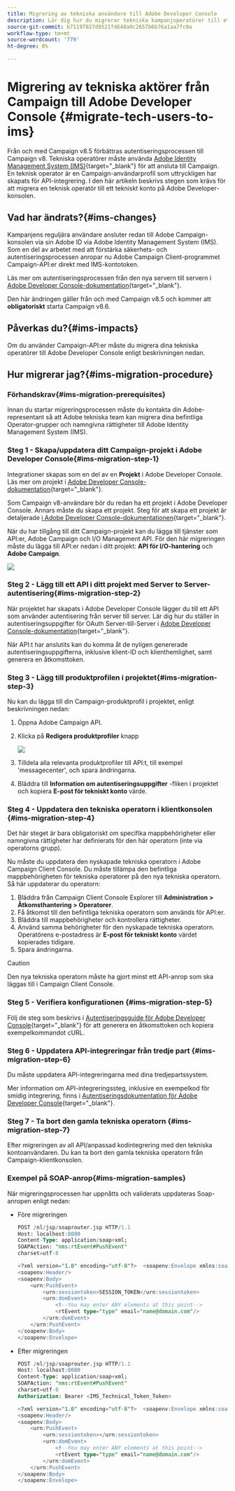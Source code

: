 ```yaml
---
title: Migrering av tekniska användare till Adobe Developer Console
description: Lär dig hur du migrerar tekniska kampanjoperatörer till ett tekniskt konto på Adobe Developer Console
source-git-commit: b71197027d9521fd648a0c2657b6b76a1aa7fc9a
workflow-type: tm+mt
source-wordcount: '779'
ht-degree: 0%

---
```


# Migrering av tekniska aktörer från Campaign till Adobe Developer Console {#migrate-tech-users-to-ims}

Från och med Campaign v8.5 förbättras autentiseringsprocessen till Campaign v8. Tekniska operatörer måste använda [Adobe Identity Management System (IMS)](https://helpx.adobe.com/enterprise/using/identity.html){target="_blank"} för att ansluta till Campaign. En teknisk operator är en Campaign-användarprofil som uttryckligen har skapats för API-integrering. I den här artikeln beskrivs stegen som krävs för att migrera en teknisk operatör till ett tekniskt konto på Adobe Developer-konsolen.

## Vad har ändrats?{#ims-changes}

Kampanjens reguljära användare ansluter redan till Adobe Campaign-konsolen via sin Adobe ID via Adobe Identity Management System (IMS). Som en del av arbetet med att förstärka säkerhets- och autentiseringsprocessen anropar nu Adobe Campaign Client-programmet Campaign-API:er direkt med IMS-kontotoken.

Läs mer om autentiseringsprocessen från den nya servern till servern i [Adobe Developer Console-dokumentation](https://developer.adobe.com/developer-console/docs/guides/authentication/ServerToServerAuthentication/){target="_blank"}.

Den här ändringen gäller från och med Campaign v8.5 och kommer att **obligatoriskt** starta Campaign v8.6.


## Påverkas du?{#ims-impacts}

Om du använder Campaign-API:er måste du migrera dina tekniska operatörer till Adobe Developer Console enligt beskrivningen nedan.

## Hur migrerar jag?{#ims-migration-procedure}

### Förhandskrav{#ims-migration-prerequisites}

Innan du startar migreringsprocessen måste du kontakta din Adobe-representant så att Adobe tekniska team kan migrera dina befintliga Operator-grupper och namngivna rättigheter till Adobe Identity Management System (IMS).

### Steg 1 - Skapa/uppdatera ditt Campaign-projekt i Adobe Developer Console{#ims-migration-step-1}

Integrationer skapas som en del av en **Projekt** i Adobe Developer Console. Läs mer om projekt i [Adobe Developer Console-dokumentation](https://developer.adobe.com/developer-console/docs/guides/projects/){target="_blank"}.

Som Campaign v8-användare bör du redan ha ett projekt i Adobe Developer Console. Annars måste du skapa ett projekt. Steg för att skapa ett projekt är detaljerade [i Adobe Developer Console-dokumentationen](https://developer.adobe.com/developer-console/docs/guides/getting-started/){target="_blank"}.

När du har tillgång till ditt Campaign-projekt kan du lägga till tjänster som API:er, Adobe Campaign och I/O Management API. För den här migreringen måste du lägga till API:er nedan i ditt projekt: **API för I/O-hantering** och **Adobe Campaign**.

![](assets/do-not-localize/ims-products-and-services.png)


### Steg 2 - Lägg till ett API i ditt projekt med Server to Server-autentisering{#ims-migration-step-2}

När projektet har skapats i Adobe Developer Console lägger du till ett API som använder autentisering från server till server. Lär dig hur du ställer in autentiseringsuppgifter för OAuth Server-till-Server i [Adobe Developer Console-dokumentation](https://developer.adobe.com/developer-console/docs/guides/authentication/ServerToServerAuthentication/implementation/){target="_blank"}.

När API:t har anslutits kan du komma åt de nyligen genererade autentiseringsuppgifterna, inklusive klient-ID och klienthemlighet, samt generera en åtkomsttoken.

### Steg 3 - Lägg till produktprofilen i projektet{#ims-migration-step-3}

Nu kan du lägga till din Campaign-produktprofil i projektet, enligt beskrivningen nedan:

1. Öppna Adobe Campaign API.
1. Klicka på **Redigera produktprofiler** knapp

   ![](assets/do-not-localize/ims-edit-api.png)

1. Tilldela alla relevanta produktprofiler till API:t, till exempel &#39;messagecenter&#39;, och spara ändringarna.
1. Bläddra till **Information om autentiseringsuppgifter** -fliken i projektet och kopiera **E-post för tekniskt konto** värde.

### Steg 4 - Uppdatera den tekniska operatorn i klientkonsolen {#ims-migration-step-4}


Det här steget är bara obligatoriskt om specifika mappbehörigheter eller namngivna rättigheter har definierats för den här operatorn (inte via operatorns grupp).

Nu måste du uppdatera den nyskapade tekniska operatorn i Adobe Campaign Client Console. Du måste tillämpa den befintliga mappbehörigheten för tekniska operatorer på den nya tekniska operatorn.
Så här uppdaterar du operatorn:

1. Bläddra från Campaign Client Console Explorer till **Administration > Åtkomsthantering > Operatorer**.
1. Få åtkomst till den befintliga tekniska operatorn som används för API:er.
1. Bläddra till mappbehörigheter och kontrollera rättigheter.
1. Använd samma behörigheter för den nyskapade tekniska operatorn. Operatörens e-postadress är **E-post för tekniskt konto** värdet kopierades tidigare.
1. Spara ändringarna.


>[!CAUTION]
>
>Den nya tekniska operatorn måste ha gjort minst ett API-anrop som ska läggas till i Campaign Client Console.
>

<!--

>[!CAUTION]
>
>After updating the authentication type for the technical operator, all API integrations with this technical operator will stop working. You must [update your API integrations](#ims-migration-step-6). 

To update the technical operator authentication mode to IMS, follow these steps:

1. From Campaign Client Console explorer, browse to the **Administration > Access Management > Operators**.
1. Edit the existing technical operator used for APIs.
1. Replace the **Name (login)** of this technical operator by the technical account email retrieved earlier.
1. Browse to the **Edit** button on the top left beside **File**, and select **Edit the XML source**.
1. Update the authentication mode to `ims`, as follows:

    ```javascript
    <operator 
    ...
        <access authenticationType="ims" ...
        ...
        </access>
    ...
    </operator>
    ```

1. Save your changes.

You can also update the technical operator programmatically, using SQL scripts or Campaign APIs. These modes help you automate the steps which update operator's name with associated Technical account email address and/or authentication type. 

* Use the following **SQL Script** to replace operator's name with associated email:

    ```sql
    UPDATE xtkoperator
    SET sauthenticationtype = 'ims',
            sname = '{email}'
    WHERE sname = '{name}' AND itype = 0;
    ```

* Use the following `queryDef.ExecuteQuery` **Campaign API** to fetch id of an operator for given technical operator:

    ```javascript
    <?xml version="1.0" encoding="utf-8"?>
    <soap:Envelope xmlns:soap="http://schemas.xmlsoap.org/soap/envelope/">
        <soap:Body>
            <ExecuteQuery xmlns="urn:xtk:queryDef">
                <sessiontoken>{session_token}</sessiontoken>
                <entity>
                    <queryDef schema="xtk:operator" operation="select">
                        <select>
                            <node expr="@id"/>
                        </select>
                        <where>
                            <condition expr="@name='{name}'"/>
                            <condition expr="@type=0"/>
                        </where>
                    </queryDef>
                </entity>
            </ExecuteQuery>
        </soap:Body>
    </soap:Envelope>
    ```

* Use the following `session.Write` **Campaign API** to update name with given technical account email address:

    ```javascript
    <?xml version="1.0" encoding="utf-8"?>
    <soap:Envelope xmlns:soap="http://schemas.xmlsoap.org/soap/envelope/">
        <soap:Body>
            <Write xmlns="urn:xtk:session">
                <sessiontoken>{session_token}</sessiontoken>
                <domDoc xsi:type='ns:Element' SOAP-ENV:encodingStyle='http://xml.apache.org/xml-soap/literalxml'>
                    <operator _operation="update" id="{id}" name="{email}" xtkschema="xtk:operator">
                        <access authenticationType="ims" />
                    </operator>
                </domDoc>
            </Write>
        </soap:Body>
    </soap:Envelope>
    ```
-->

### Steg 5 - Verifiera konfigurationen {#ims-migration-step-5}

Följ de steg som beskrivs i [Autentiseringsguide för Adobe Developer Console](https://developer.adobe.com/developer-console/docs/guides/authentication/ServerToServerAuthentication/implementation/#generate-access-tokens){target="_blank"} för att generera en åtkomsttoken och kopiera exempelkommandot cURL.


### Steg 6 - Uppdatera API-integreringar från tredje part {#ims-migration-step-6}

Du måste uppdatera API-integreringarna med dina tredjepartssystem.

Mer information om API-integreringssteg, inklusive en exempelkod för smidig integrering, finns i [Autentiseringsdokumentation för Adobe Developer Console](https://developer.adobe.com/developer-console/docs/guides/authentication/ServerToServerAuthentication/){target="_blank"}.


### Steg 7 - Ta bort den gamla tekniska operatorn {#ims-migration-step-7}


Efter migreringen av all API/anpassad kodintegrering med den tekniska kontoanvändaren. Du kan ta bort den gamla tekniska operatorn från Campaign-klientkonsolen.

### Exempel på SOAP-anrop{#ims-migration-samples}

När migreringsprocessen har uppnåtts och validerats uppdateras Soap-anropen enligt nedan:

* Före migreringen

  ```sql
  POST /nl/jsp/soaprouter.jsp HTTP/1.1
  Host: localhost:8080
  Content-Type: application/soap+xml;
  SOAPAction: "nms:rtEvent#PushEvent"
  charset=utf-8
  
  <?xml version="1.0" encoding="utf-8"?>  <soapenv:Envelope xmlns:soapenv="http://schemas.xmlsoap.org/soap/envelope/" xmlns:urn="urn:nms:rtEvent">
  <soapenv:Header/>
  <soapenv:Body>
      <urn:PushEvent>
          <urn:sessiontoken>SESSION_TOKEN</urn:sessiontoken>
          <urn:domEvent>
              <!--You may enter ANY elements at this point-->
              <rtEvent type="type" email="name@domain.com"/>
          </urn:domEvent>
      </urn:PushEvent>
  </soapenv:Body>
  </soapenv:Envelope>
  ```

* Efter migreringen

  ```sql
  POST /nl/jsp/soaprouter.jsp HTTP/1.1
  Host: localhost:8080
  Content-Type: application/soap+xml;
  SOAPAction: "nms:rtEvent#PushEvent"
  charset=utf-8
  Authorization: Bearer <IMS_Technical_Token_Token>
  
  <?xml version="1.0" encoding="utf-8"?>  <soapenv:Envelope xmlns:soapenv="http://schemas.xmlsoap.org/soap/envelope/" xmlns:urn="urn:nms:rtEvent">
  <soapenv:Header/>
  <soapenv:Body>
      <urn:PushEvent>
          <urn:sessiontoken></urn:sessiontoken>
          <urn:domEvent>
              <!--You may enter ANY elements at this point-->
              <rtEvent type="type" email="name@domain.com"/>
          </urn:domEvent>
      </urn:PushEvent>
  </soapenv:Body>
  </soapenv:Envelope>
  ```
